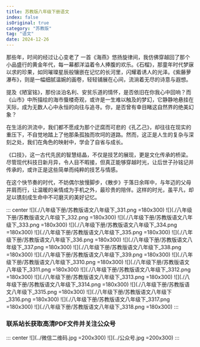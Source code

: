 ```yaml
---
title: 苏教版八年级下册语文
index: false
isOriginal: true
category: "苏教版"
tag: "语文"
date: 2024-12-26
---
```


那些年，时间的经过让心变老了
一首《海燕》悠扬旋律间，我仿佛穿越回了那个小品盛行的黄金年代，每一幕都洋溢着令人捧腹的欢乐。《石榴》，那童年时代梦寐以求的珍果，如同璀璨星辰般镶嵌在记忆的长河里，闪耀着诱人的光泽。《紫藤萝瀑布》，则是一幅细腻温婉的画卷，轻轻铺展在心间，流淌着无尽的诗意与遐想。

提及《陋室铭》，那份淡泊名利、安贫乐道的情怀，是否依旧在你我心中回响？而《山市》中所描绘的海市蜃楼奇观，或许是一生难以触及的梦幻，它静静地悬挂在天际，成为无数人心中永恒的向往与追寻。你，是否曾有幸目睹这自然界的绝美幻象？

在生活的洪流中，我们都不愿成为那个迂腐而可悲的《孔乙己》，却往往在现实的重压下，不自觉地踏上了他那条孤独而坎坷的道路。然而，这正是人生的复杂与深刻之处，我们在角色的映射中，学会了自省与成长。

《口技》，这一古代先民的智慧结晶，不仅是技艺的展现，更是文化传承的桥梁。尽管现代科技日新月异，令人目不暇接，但真正能够穿越时光，让后世子孙铭记并传承的，或许正是这些简单而纯粹的技艺与情感。

在这个快节奏的时代，不妨偶尔放慢脚步，《散步》于落日余晖中，与年迈的父母并肩而行，让温暖的亲情成为手机之外，最珍贵的陪伴。这样的时光，虽平凡，却足以镌刻成生命中不可磨灭的美好记忆。

::: center
![](./八年级下册/苏教版语文八年级下_331.png =180x300)
![](./八年级下册/苏教版语文八年级下_332.png =180x300)
![](./八年级下册/苏教版语文八年级下_333.png =180x300)
![](./八年级下册/苏教版语文八年级下_334.png =180x300)
![](./八年级下册/苏教版语文八年级下_335.png =180x300)
![](./八年级下册/苏教版语文八年级下_336.png =180x300)
![](./八年级下册/苏教版语文八年级下_337.png =180x300)
![](./八年级下册/苏教版语文八年级下_338.png =180x300)
![](./八年级下册/苏教版语文八年级下_339.png =180x300)
![](./八年级下册/苏教版语文八年级下_3310.png =180x300)
![](./八年级下册/苏教版语文八年级下_3311.png =180x300)
![](./八年级下册/苏教版语文八年级下_3312.png =180x300)
![](./八年级下册/苏教版语文八年级下_3313.png =180x300)
![](./八年级下册/苏教版语文八年级下_3314.png =180x300)
![](./八年级下册/苏教版语文八年级下_3315.png =180x300)
![](./八年级下册/苏教版语文八年级下_3316.png =180x300)
![](./八年级下册/苏教版语文八年级下_3317.png =180x300)
![](./八年级下册/苏教版语文八年级下_3318.png =180x300)
:::

### 联系站长获取高清PDF文件并关注公众号
::: center
![](../微信二维码.jpg =200x300)
![](../公众号.jpg =200x300)
:::
